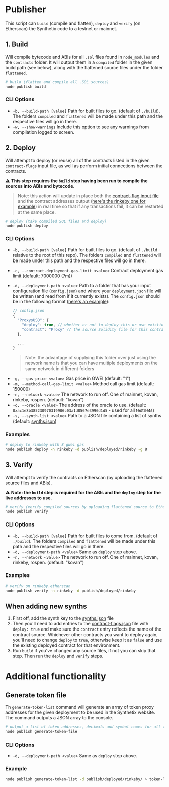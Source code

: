 # Publisher

This script can `build` (compile and flatten), `deploy` and `verify` (on Etherscan) the Synthetix code to a testnet or mainnet.

## 1. Build

Will compile bytecode and ABIs for all `.sol` files found in `node_modules` and the `contracts` folder. It will output them in a `compiled` folder in the given build path (see below), along with the flattened source files under the folder `flattened`.

```bash
# build (flatten and compile all .SOL sources)
node publish build
```

### CLI Options

- `-b, --build-path [value]` Path for built files to go. (default of `./build`). The folders `compiled` and `flattened` will be made under this path and the respective files will go in there.
- `-w, --show-warnings` Include this option to see any warnings from compilation logged to screen.

## 2. Deploy

Will attempt to deploy (or reuse) all of the contracts listed in the given `contract-flags` input file, as well as perform initial connections between the contracts.

:warning: **This step requires the `build` step having been run to compile the sources into ABIs and bytecode.**

> Note: this action will update in place both the [contract-flag input file](contract-flags.json) and the contract addresses output ([here's the rinkeby one for example](out/rinkeby/contracts.json)) in real time so that if any transactions fail, it can be restarted at the same place.

```bash
# deploy (take compiled SOL files and deploy)
node publish deploy
```

### CLI Options

- `-b, --build-path [value]` Path for built files to go. (default of `./build` - relative to the root of this repo). The folders `compiled` and `flattened` will be made under this path and the respective files will go in there.
- `-c, --contract-deployment-gas-limit <value>` Contract deployment gas limit (default: 7000000 (7m))
- `-d, --deployment-path <value>` Path to a folder that has your input configuration file (`config.json`) and where your `deployment.json` file will be written (and read from if it currently exists). The `config.json` should be in the following format ([here's an example](deployed/rinkeby/config.json)):

  ```javascript
  // config.json
  {
    "ProxysUSD": {
      "deploy": true, // whether or not to deploy this or use existing instance from any deployment.json file
      "contract": "Proxy" // the source Solidity file for this contract
    },

    ...
  }
  ```

  > Note: the advantage of supplying this folder over just using the network name is that you can have multiple deployments on the same network in different folders

* `-g, --gas-price <value>` Gas price in GWEI (default: "1")
* `-m, --method-call-gas-limit <value>` Method call gas limit (default: 150000)
* `-n, --network <value>` The network to run off. One of mainnet, kovan, rinkeby, rospen. (default: "kovan")
* `-o, --oracle <value>` The address of the oracle to use. (default: `0xac1e8b385230970319906c03a1d8567e3996d1d5` - used for all testnets)
* `-s, --synth-list <value>` Path to a JSON file containing a list of synths (default: [synths.json](synths.json))

### Examples

```bash
# deploy to rinkeby with 8 gwei gas
node publish deploy -n rinkeby -d publish/deployed/rinkeby -g 8
```

## 3. Verify

Will attempt to verify the contracts on Etherscan (by uploading the flattened source files and ABIs).

:warning: **Note: the `build` step is required for the ABIs and the `deploy` step for the live addresses to use.**

```bash
# verify (verify compiled sources by uploading flattened source to Etherscan via their API)
node publish verify
```

### CLI Options

- `-b, --build-path [value]` Path for built files to come from. (default of `./build`). The folders `compiled` and `flattened` will be made under this path and the respective files will go in there.
- `-d, --deployment-path <value>` Same as `deploy` step above.
- `-n, --network <value>` The network to run off. One of mainnet, kovan, rinkeby, rospen. (default: "kovan")

### Examples

```bash
# verify on rinkeby.etherscan
node publish verify -n rinkeby -d publish/deployed/rinkeby
```

## When adding new synths

1. First off, add the synth key to the [synths.json](synths.json) file
2. Then you'll need to add entries to the [contract-flags.json](contract-flags.json) file with `deploy: true` and make sure the `contract` entry reflects the name of the contract source. Whichever other contracts you want to deploy again, you'll need to change `deploy` to `true`, otherwise keep it as `false` and use the existing deployed contract for that environment.
3. Run `build` if you've changed any source files, if not you can skip that step. Then run the `deploy` and `verify` steps.

# Additional functionality

## Generate token file

Th `generate-token-list` command will generate an array of token proxy addresses for the given deployment to be used in the Synthetix website. The command outputs a JSON array to the console.

```bash
# output a list of token addresses, decimals and symbol names for all the token proxy contracts
node publish generate-token-file
```

### CLI Options

- `-d, --deployment-path <value>` Same as `deploy` step above.

### Example

```bash
node publish generate-token-list -d publish/deployed/rinkeby/ > token-list.json
```
